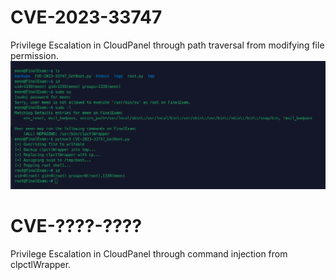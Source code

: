 # CVE-2023-33747
Privilege Escalation in CloudPanel through path traversal from modifying file permission.
<br>
<img src='https://github.com/EagleTube/CloudPanel/raw/main/image.png'>

# CVE-????-????
Privilege Escalation in CloudPanel through command injection from clpctlWrapper.
